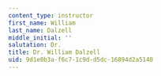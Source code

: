 ```yaml
---
content_type: instructor
first_name: William
last_name: Dalzell
middle_initial: ''
salutation: Dr.
title: Dr. William Dalzell
uid: 9d1e0b3a-f6c7-1c9d-d5dc-16894d2a5140
---
```

